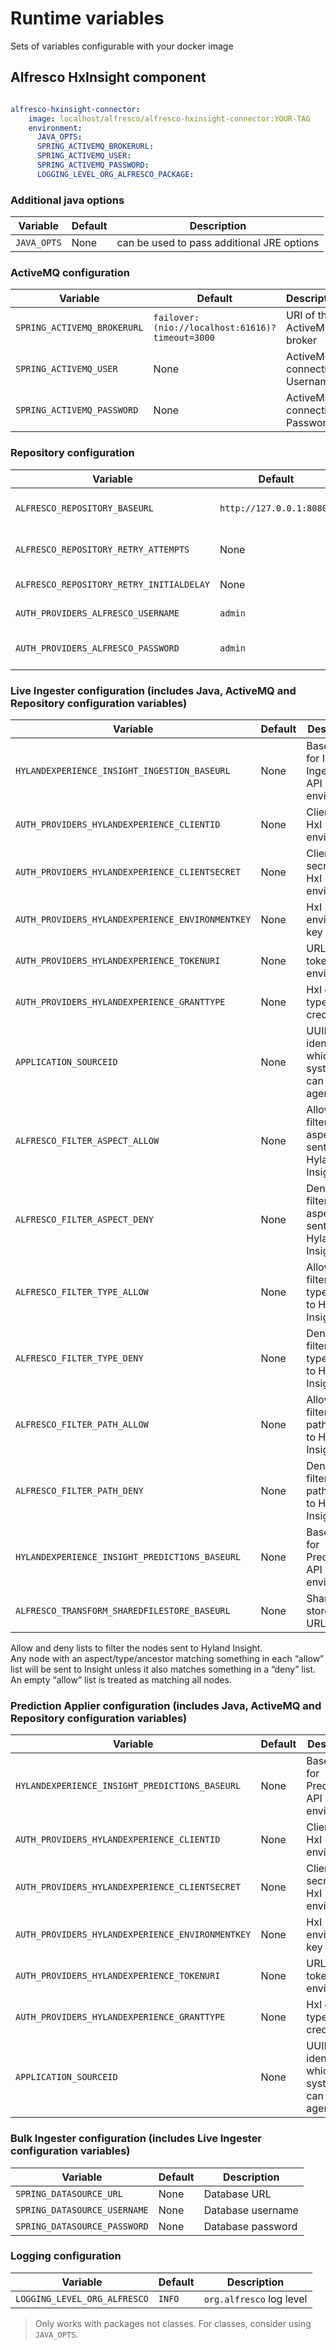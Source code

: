 # Runtime variables

Sets of variables configurable with your docker image

## Alfresco HxInsight component

```yaml

alfresco-hxinsight-connector:
    image: localhost/alfresco/alfresco-hxinsight-connector:YOUR-TAG
    environment:
      JAVA_OPTS:
      SPRING_ACTIVEMQ_BROKERURL:
      SPRING_ACTIVEMQ_USER:
      SPRING_ACTIVEMQ_PASSWORD:
      LOGGING_LEVEL_ORG_ALFRESCO_PACKAGE:
```

### Additional java options

| Variable    | Default | Description                                |
|-------------|---------|--------------------------------------------|
| `JAVA_OPTS` | None    | can be used to pass additional JRE options |

### ActiveMQ configuration

| Variable                    | Default                                         | Description                  |
|-----------------------------|-------------------------------------------------|------------------------------|
| `SPRING_ACTIVEMQ_BROKERURL` | `failover:(nio://localhost:61616)?timeout=3000` | URI of the ActiveMQ broker   |
| `SPRING_ACTIVEMQ_USER`      | None                                            | ActiveMQ connection Username |
| `SPRING_ACTIVEMQ_PASSWORD`  | None                                            | ActiveMQ connection Password |

### Repository configuration

| Variable                                 | Default                  | Description                    |
|------------------------------------------|--------------------------|--------------------------------|
| `ALFRESCO_REPOSITORY_BASEURL`            | `http://127.0.0.1:8080/` | URI of the Alfresco repository |
| `ALFRESCO_REPOSITORY_RETRY_ATTEMPTS`     | None                     | Connection retry attempts      |
| `ALFRESCO_REPOSITORY_RETRY_INITIALDELAY` | None                     | Connection initial delay       |
| `AUTH_PROVIDERS_ALFRESCO_USERNAME`       | `admin`                  | Repository user name           |
| `AUTH_PROVIDERS_ALFRESCO_PASSWORD`       | `admin`                  | Repository user password       |

### Live Ingester configuration (includes Java, ActiveMQ and Repository configuration variables)

| Variable                                         | Default | Description                                              |
|--------------------------------------------------|---------|----------------------------------------------------------|
| `HYLANDEXPERIENCE_INSIGHT_INGESTION_BASEURL`     | None    | Base URL for Insight Ingestion API of HxI environment    |
| `AUTH_PROVIDERS_HYLANDEXPERIENCE_CLIENTID`       | None    | Client Id of HxI environment                             |
| `AUTH_PROVIDERS_HYLANDEXPERIENCE_CLIENTSECRET`   | None    | Client secret of HxI environment                         |
| `AUTH_PROVIDERS_HYLANDEXPERIENCE_ENVIRONMENTKEY` | None    | HxI environment key                                      |
| `AUTH_PROVIDERS_HYLANDEXPERIENCE_TOKENURI`       | None    | URL for token of HxI environment                         |
| `AUTH_PROVIDERS_HYLANDEXPERIENCE_GRANTTYPE`      | None    | HxI grant type credentials                               |
| `APPLICATION_SOURCEID`                           | None    | UUID identifying which systems can use this agent        |
| `ALFRESCO_FILTER_ASPECT_ALLOW`                   | None    | Allow lists to filter the aspects sent to Hyland Insight |
| `ALFRESCO_FILTER_ASPECT_DENY`                    | None    | Deny lists to filter the aspects sent to Hyland Insight  |
| `ALFRESCO_FILTER_TYPE_ALLOW`                     | None    | Allow lists to filter the types sent to Hyland Insight   |
| `ALFRESCO_FILTER_TYPE_DENY`                      | None    | Deny lists to filter the types sent to Hyland Insight    |
| `ALFRESCO_FILTER_PATH_ALLOW`                     | None    | Allow lists to filter the paths sent to Hyland Insight   |
| `ALFRESCO_FILTER_PATH_DENY`                      | None    | Deny lists to filter the paths sent to Hyland Insight    |
| `HYLANDEXPERIENCE_INSIGHT_PREDICTIONS_BASEURL`   | None    | Base URL for Prediction API of HxI environment           |
| `ALFRESCO_TRANSFORM_SHAREDFILESTORE_BASEURL`     | None    | Shared file store basic URL.                             |

Allow and deny lists to filter the nodes sent to Hyland Insight.  
Any node with an aspect/type/ancestor matching something in each “allow” list will be sent to Insight unless it also matches something in a “deny” list.  
An empty “allow” list is treated as matching all nodes.

### Prediction Applier configuration (includes Java, ActiveMQ and Repository configuration variables)

| Variable                                         | Default | Description                                       |
|--------------------------------------------------|---------|---------------------------------------------------|
| `HYLANDEXPERIENCE_INSIGHT_PREDICTIONS_BASEURL`   | None    | Base URL for Prediction API of HxI environment    |
| `AUTH_PROVIDERS_HYLANDEXPERIENCE_CLIENTID`       | None    | Client Id of HxI environment                      |
| `AUTH_PROVIDERS_HYLANDEXPERIENCE_CLIENTSECRET`   | None    | Client secret of HxI environment                  |
| `AUTH_PROVIDERS_HYLANDEXPERIENCE_ENVIRONMENTKEY` | None    | HxI environment key                               |
| `AUTH_PROVIDERS_HYLANDEXPERIENCE_TOKENURI`       | None    | URL for token of HxI environment                  |
| `AUTH_PROVIDERS_HYLANDEXPERIENCE_GRANTTYPE`      | None    | HxI grant type credentials                        |
| `APPLICATION_SOURCEID`                           | None    | UUID identifying which systems can use this agent |

### Bulk Ingester configuration (includes Live Ingester configuration variables)

| Variable                     | Default | Description       |
|------------------------------|---------|-------------------|
| `SPRING_DATASOURCE_URL`      | None    | Database URL      |
| `SPRING_DATASOURCE_USERNAME` | None    | Database username |
| `SPRING_DATASOURCE_PASSWORD` | None    | Database password |

### Logging configuration

| Variable                     | Default | Description              |
|------------------------------|---------|--------------------------|
| `LOGGING_LEVEL_ORG_ALFRESCO` | `INFO`  | `org.alfresco` log level |

> Only works with packages not classes. For classes, consider using `JAVA_OPTS`.
